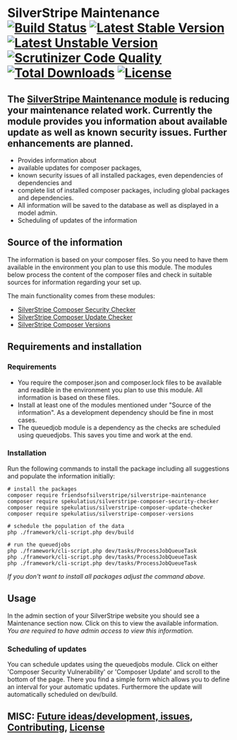 # SilverStripe Maintenance<br />[![Build Status](https://api.travis-ci.org/FriendsOfSilverStripe/silverstripe-maintenance.svg?branch=master)](https://travis-ci.org/FriendsOfSilverStripe/silverstripe-maintenance) [![Latest Stable Version](https://poser.pugx.org/FriendsOfSilverStripe/silverstripe-maintenance/version.svg)](https://github.com/FriendsOfSilverStripe/silverstripe-maintenance/releases) [![Latest Unstable Version](https://poser.pugx.org/FriendsOfSilverStripe/silverstripe-maintenance/v/unstable.svg)](https://packagist.org/packages/FriendsOfSilverStripe/silverstripe-maintenance) [![Scrutinizer Code Quality](https://img.shields.io/scrutinizer/g/FriendsOfSilverStripe/silverstripe-maintenance.svg)](https://scrutinizer-ci.com/g/FriendsOfSilverStripe/silverstripe-maintenance?branch=master) [![Total Downloads](https://poser.pugx.org/FriendsOfSilverStripe/silverstripe-maintenance/downloads.svg)](https://packagist.org/packages/FriendsOfSilverStripe/silverstripe-maintenance) [![License](https://poser.pugx.org/FriendsOfSilverStripe/silverstripe-maintenance/license.svg)](https://github.com/FriendsOfSilverStripe/silverstripe-maintenance/blob/master/license.md)

## The [SilverStripe Maintenance module](https://github.com/FriendsOfSilverStripe/silverstripe-maintenance "Assists with the maintainence of your SilverStripe application") is reducing your maintenance related work. Currently the module provides you information about available update as well as known security issues. Further enhancements are planned.

* Provides information about
 * available updates for composer packages,
 * known security issues of all installed packages, even dependencies of dependencies and
 * complete list of installed composer packages, including global packages and dependencies.
* All information will be saved to the database as well as displayed in a model admin.
* Scheduling of updates of the information


## Source of the information

The information is based on your composer files. So you need to have them available in the environment you plan to use this module. The modules below process the content of the composer files and check in suitable sources for information regarding your set up.

The main functionality comes from these modules:

* [SilverStripe Composer Security Checker](https://github.com/spekulatius/silverstripe-composer-security-checker "Check your SilverStripe application for security issues")
* [SilverStripe Composer Update Checker](https://github.com/spekulatius/silverstripe-composer-update-checker "Check your SilverStripe application for available updates of dependencies.")
* [SilverStripe Composer Versions](https://github.com/spekulatius/silverstripe-composer-versions "Provides your installed composer versions within your SilverStripe app, for review or other use cases.")


## Requirements and installation

### Requirements

* You require the composer.json and composer.lock files to be available and readible in the environment you plan to use this module. All information is based on these files.
* Install at least one of the modules mentioned under "Source of the information". As a development dependency should be fine in most cases.
* The queuedjob module is a dependency as the checks are scheduled using queuedjobs. This saves you time and work at the end.


### Installation

Run the following commands to install the package including all suggestions and populate the information initially:

```
# install the packages
composer require friendsofsilverstripe/silverstripe-maintenance
composer require spekulatius/silverstripe-composer-security-checker
composer require spekulatius/silverstripe-composer-update-checker
composer require spekulatius/silverstripe-composer-versions

# schedule the population of the data
php ./framework/cli-script.php dev/build

# run the queuedjobs
php ./framework/cli-script.php dev/tasks/ProcessJobQueueTask
php ./framework/cli-script.php dev/tasks/ProcessJobQueueTask
php ./framework/cli-script.php dev/tasks/ProcessJobQueueTask
```

*If you don't want to install all packages adjust the command above.*


## Usage

In the admin section of your SilverStripe website you should see a Maintenance section now. Click on this to view the available information. *You are required to have admin access to view this information.*


### Scheduling of updates

You can schedule updates using the queuedjobs module. Click on either 'Composer Security Vulnerability' or 'Composer Update' and scroll to the bottom of the page. There you find a simple form which allows you to define an interval for your automatic updates. Furthermore the update will automatically scheduled on dev/build.


## MISC: [Future ideas/development, issues](https://github.com/FriendsOfSilverStripe/silverstripe-maintenance/issues), [Contributing](https://github.com/FriendsOfSilverStripe/silverstripe-maintenance/blob/master/CONTRIBUTING.md), [License](https://github.com/FriendsOfSilverStripe/silverstripe-maintenance/blob/master/license.md)
